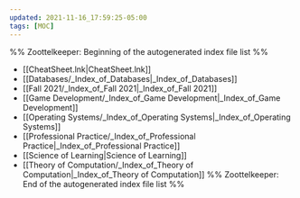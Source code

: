 ```yaml
---
updated: 2021-11-16_17:59:25-05:00
tags: [MOC]
---
```

%% Zoottelkeeper: Beginning of the autogenerated index file list  %%
-  [[CheatSheet.lnk|CheatSheet.lnk]]
-  [[Databases/_Index_of_Databases|_Index_of_Databases]]
-  [[Fall 2021/_Index_of_Fall 2021|_Index_of_Fall 2021]]
-  [[Game Development/_Index_of_Game Development|_Index_of_Game Development]]
-  [[Operating Systems/_Index_of_Operating Systems|_Index_of_Operating Systems]]
-  [[Professional Practice/_Index_of_Professional Practice|_Index_of_Professional Practice]]
-  [[Science of Learning|Science of Learning]]
-  [[Theory of Computation/_Index_of_Theory of Computation|_Index_of_Theory of Computation]]
%% Zoottelkeeper: End of the autogenerated index file list  %%

